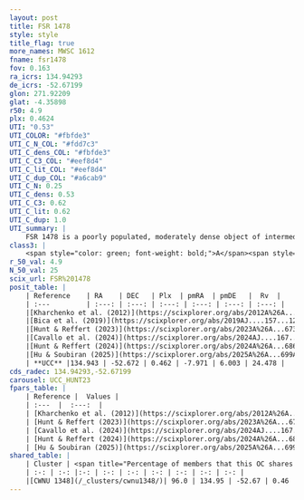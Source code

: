 ```yaml
---
layout: post
title: FSR 1478
style: style
title_flag: true
more_names: MWSC 1612
fname: fsr1478
fov: 0.163
ra_icrs: 134.94293
de_icrs: -52.67199
glon: 271.92209
glat: -4.35898
r50: 4.9
plx: 0.4624
UTI: "0.53"
UTI_COLOR: "#fbfde3"
UTI_C_N_COL: "#fdd7c3"
UTI_C_dens_COL: "#fbfde3"
UTI_C_C3_COL: "#eef8d4"
UTI_C_lit_COL: "#eef8d4"
UTI_C_dup_COL: "#a6cab9"
UTI_C_N: 0.25
UTI_C_dens: 0.53
UTI_C_C3: 0.62
UTI_C_lit: 0.62
UTI_C_dup: 1.0
UTI_summary: |
    FSR 1478 is a poorly populated, moderately dense object of intermediate C3 quality. It is moderately studied in the literature. This object shares a large percentage of members with a later reported entry.
class3: |
    <span style="color: green; font-weight: bold;">A</span><span style="color: red; font-weight: bold;">C</span>
r_50_val: 4.9
N_50_val: 25
scix_url: FSR%201478
posit_table: |
    | Reference    | RA    | DEC   | Plx  | pmRA  | pmDE   |  Rv  |
    | :---         | :---: | :---: | :---: | :---: | :---: | :---: |
    |[Kharchenko et al. (2012)](https://scixplorer.org/abs/2012A%26A...543A.156K) | 135.033 | -52.711 | -- | -4.78 | 6.39 | -- |
    |[Bica et al. (2019)](https://scixplorer.org/abs/2019AJ....157...12B) | 135.03 | -52.709 | -- | -- | -- | -- |
    |[Hunt & Reffert (2023)](https://scixplorer.org/abs/2023A%26A...673A.114H) | 134.932 | -52.71 | 0.456 | -7.959 | 5.994 | 33.526 |
    |[Cavallo et al. (2024)](https://scixplorer.org/abs/2024AJ....167...12C) | 134.925 | -52.715 | 0.462 | -- | -- | -- |
    |[Hunt & Reffert (2024)](https://scixplorer.org/abs/2024A%26A...686A..42H) | 134.932 | -52.71 | 0.456 | -7.959 | 5.994 | 33.526 |
    |[Hu & Soubiran (2025)](https://scixplorer.org/abs/2025A%26A...699A.246H) | 134.925 | -52.715 | -- | -- | -- | -- |
    | **UCC** |134.943 | -52.672 | 0.462 | -7.971 | 6.003 | 24.478 | 
cds_radec: 134.94293,-52.67199
carousel: UCC_HUNT23
fpars_table: |
    | Reference |  Values |
    | :---  |  :---:  |
    | [Kharchenko et al. (2012)](https://scixplorer.org/abs/2012A%26A...543A.156K) | `e_bv=0.687, distance=1976, log_age=8.61` |
    | [Hunt & Reffert (2023)](https://scixplorer.org/abs/2023A%26A...673A.114H) | `AV50=1.661, diffAV50=1.657, MOD50=11.545, logAge50=8.72` |
    | [Cavallo et al. (2024)](https://scixplorer.org/abs/2024AJ....167...12C) | `AV50=1.52, dMod50=11.38, logAge50=8.77, [Fe/H]50=0.29` |
    | [Hunt & Reffert (2024)](https://scixplorer.org/abs/2024A%26A...686A..42H) | `MassJ=106.435` |
    | [Hu & Soubiran (2025)](https://scixplorer.org/abs/2025A%26A...699A.246H) | `MA22=-0.19, MA23f=-0.25, MA23g=-0.07, MZ23=-0.42, MK24=-0.23, MF24=-0.19` |
shared_table: |
    | Cluster | <span title="Percentage of members that this OC shares with the ones listed">%</span>   | RA   | DEC   | Plx   | pmRA  | pmDE  | Rv | UTI |
    | :-: | :-: |:-: | :-: | :-: | :-: | :-: | :-: | :-: |
    |[CWNU 1348](/_clusters/cwnu1348/)| 96.0 | 134.95 | -52.67 | 0.46 | -7.97 | 6.0 | 24.48 |0.01 |
---
```

